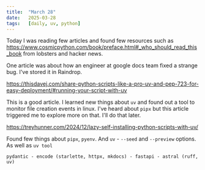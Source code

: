 ```yaml
---
title:  "March 28"
date:   2025-03-28
tags:   [daily, uv, python]
---
```


Today I was reading few articles and found few resources such as https://www.cosmicpython.com/book/preface.html#_who_should_read_this_book from lobsters and hacker news.

One article was about how an engineer at google docs team fixed a strange bug. I've stored it in Raindrop.

https://thisdavej.com/share-python-scripts-like-a-pro-uv-and-pep-723-for-easy-deployment/#running-your-script-with-uv

This is a good article. I learned new things about `uv` and found out a tool to monitor file creation events in linux. I've heard about `pipx` but this article triggered me to explore more on that. I'll do that later. 

https://treyhunner.com/2024/12/lazy-self-installing-python-scripts-with-uv/

Found few things about `pipx`, `pyenv`. And `uv` - `--seed` and `--preview` options. As well as `uv tool`

`pydantic - encode (starlette, httpx, mkdocs) - fastapi - astral (ruff, uv)`
